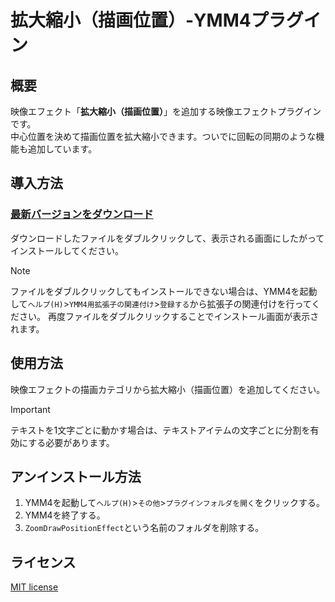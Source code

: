 # 拡大縮小（描画位置）-YMM4プラグイン
## 概要
映像エフェクト「**拡大縮小（描画位置）**」を追加する映像エフェクトプラグインです。  
中心位置を決めて描画位置を拡大縮小できます。ついでに回転の同期のような機能も追加しています。

## 導入方法
### [最新バージョンをダウンロード](https://github.com/tetra-te/ZoomDrawPositionEffect/releases/latest)
ダウンロードしたファイルをダブルクリックして、表示される画面にしたがってインストールしてください。
> [!NOTE]
> ファイルをダブルクリックしてもインストールできない場合は、YMM4を起動して`ヘルプ(H)`>`YMM4用拡張子の関連付け`>`登録する`から拡張子の関連付けを行ってください。
> 再度ファイルをダブルクリックすることでインストール画面が表示されます。

## 使用方法
映像エフェクトの描画カテゴリから拡大縮小（描画位置）を追加してください。
> [!IMPORTANT]
> テキストを1文字ごとに動かす場合は、テキストアイテムの文字ごとに分割を有効にする必要があります。

## アンインストール方法
1. YMM4を起動して`ヘルプ(H)`>`その他`>`プラグインフォルダを開く`をクリックする。
2. YMM4を終了する。
3. `ZoomDrawPositionEffect`という名前のフォルダを削除する。

## ライセンス
[MIT license](./LICENSE)